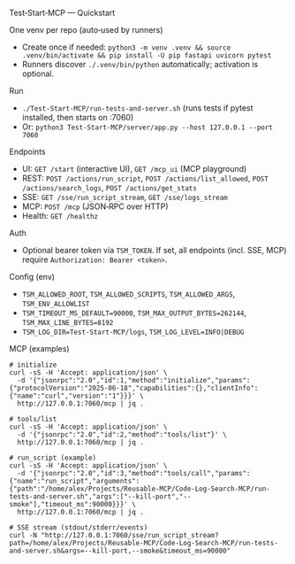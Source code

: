 Test‑Start‑MCP — Quickstart

One venv per repo (auto‑used by runners)
- Create once if needed: `python3 -m venv .venv && source .venv/bin/activate && pip install -U pip fastapi uvicorn pytest`
- Runners discover `./.venv/bin/python` automatically; activation is optional.

Run
- `./Test-Start-MCP/run-tests-and-server.sh` (runs tests if pytest installed, then starts on :7060)
- Or: `python3 Test-Start-MCP/server/app.py --host 127.0.0.1 --port 7060`

Endpoints
- UI: `GET /start` (interactive UI), `GET /mcp_ui` (MCP playground)
- REST: `POST /actions/run_script`, `POST /actions/list_allowed`, `POST /actions/search_logs`, `POST /actions/get_stats`
- SSE: `GET /sse/run_script_stream`, `GET /sse/logs_stream`
- MCP: `POST /mcp` (JSON‑RPC over HTTP)
- Health: `GET /healthz`

Auth
- Optional bearer token via `TSM_TOKEN`. If set, all endpoints (incl. SSE, MCP) require `Authorization: Bearer <token>`.

Config (env)
- `TSM_ALLOWED_ROOT`, `TSM_ALLOWED_SCRIPTS`, `TSM_ALLOWED_ARGS`, `TSM_ENV_ALLOWLIST`
- `TSM_TIMEOUT_MS_DEFAULT=90000`, `TSM_MAX_OUTPUT_BYTES=262144`, `TSM_MAX_LINE_BYTES=8192`
- `TSM_LOG_DIR=Test-Start-MCP/logs`, `TSM_LOG_LEVEL=INFO|DEBUG`

MCP (examples)
```
# initialize
curl -sS -H 'Accept: application/json' \
  -d '{"jsonrpc":"2.0","id":1,"method":"initialize","params":{"protocolVersion":"2025-06-18","capabilities":{},"clientInfo":{"name":"curl","version":"1"}}}' \
  http://127.0.0.1:7060/mcp | jq .

# tools/list
curl -sS -H 'Accept: application/json' \
  -d '{"jsonrpc":"2.0","id":2,"method":"tools/list"}' \
  http://127.0.0.1:7060/mcp | jq .

# run_script (example)
curl -sS -H 'Accept: application/json' \
  -d '{"jsonrpc":"2.0","id":3,"method":"tools/call","params":{"name":"run_script","arguments":{"path":"/home/alex/Projects/Reusable-MCP/Code-Log-Search-MCP/run-tests-and-server.sh","args":["--kill-port","--smoke"],"timeout_ms":90000}}}' \
  http://127.0.0.1:7060/mcp | jq .

# SSE stream (stdout/stderr/events)
curl -N "http://127.0.0.1:7060/sse/run_script_stream?path=/home/alex/Projects/Reusable-MCP/Code-Log-Search-MCP/run-tests-and-server.sh&args=--kill-port,--smoke&timeout_ms=90000"
```
